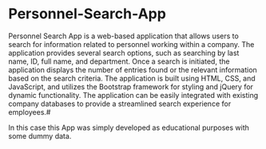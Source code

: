 # Personnel-Search-App

Personnel Search App is a web-based application that allows users to search for information related to personnel working within a company. The application provides several search options, such as searching by last name, ID, full name, and department. Once a search is initiated, the application displays the number of entries found or the relevant information based on the search criteria. The application is built using HTML, CSS, and JavaScript, and utilizes the Bootstrap framework for styling and jQuery for dynamic functionality. The application can be easily integrated with existing company databases to provide a streamlined search experience for employees.#

In this case this App was simply developed as educational purposes with some dummy data. 
